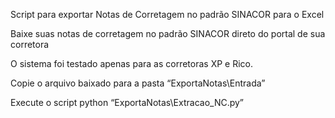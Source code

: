 Script para exportar Notas de Corretagem no padrão SINACOR para o Excel

Baixe suas notas de corretagem no padrão SINACOR direto do portal de sua corretora

O sistema foi testado apenas para as corretoras XP e Rico.

Copie o arquivo baixado para a pasta “ExportaNotas\Entrada”

Execute o script python “ExportaNotas\Extracao_NC.py”


   
